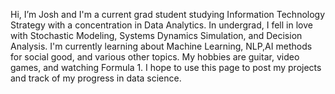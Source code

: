 Hi, I’m Josh and I'm a current grad student studying Information Technology Strategy with a concentration in Data Analytics. In undergrad, 
I fell in love with Stochastic Modeling, Systems Dynamics Simulation, and Decision Analysis. I'm currently learning about Machine Learning, 
NLP,AI methods for social good, and various other topics. My hobbies are guitar, video games, and watching Formula 1. I hope to use this page to post my projects
and track of my progress in data science.

<!---
joshnatwilliams/joshnatwilliams is a ✨ special ✨ repository because its `README.md` (this file) appears on your GitHub profile.
You can click the Preview link to take a look at your changes.
--->
